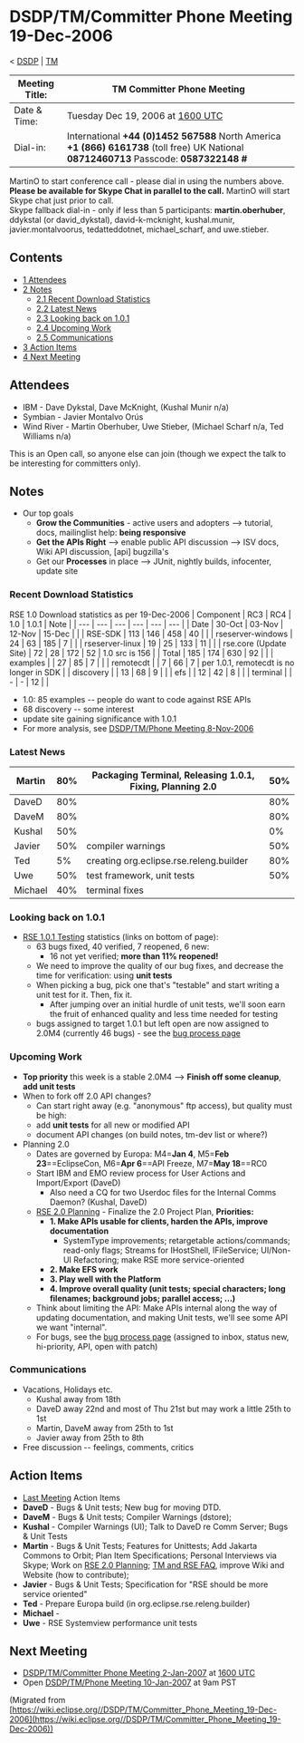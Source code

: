 

DSDP/TM/Committer Phone Meeting 19-Dec-2006
===========================================

< [DSDP](https://wiki.eclipse.org/DSDP "DSDP")‎ | [TM](./TM "DSDP/TM")

| Meeting Title: | **TM Committer Phone Meeting** |
| --- | --- |
| Date & Time: | Tuesday Dec 19, 2006 at [1600 UTC](http://www.timeanddate.com/worldclock/meetingdetails.html?year=2006&month=12&day=19&hour=16&min=00&sec=0&p1=224&p2=159&p3=250&p4=136&p5=223&iv=1800) |
| Dial-in: | International **+44 (0)1452 567588**   North America **+1 (866) 6161738** (toll free)   UK National **08712460713**   Passcode: **0587322148 #** |

MartinO to start conference call - please dial in using the numbers above.  
**Please be available for Skype Chat in parallel to the call.** MartinO will start Skype chat just prior to call.  
Skype fallback dial-in - only if less than 5 participants: **martin.oberhuber**, ddykstal (or david\_dykstal), david-k-mcknight, kushal.munir, javier.montalvoorus, tedatteddotnet, michael\_scharf, and uwe.stieber.  

Contents
--------

*   [1 Attendees](#Attendees)
*   [2 Notes](#Notes)
    *   [2.1 Recent Download Statistics](#Recent-Download-Statistics)
    *   [2.2 Latest News](#Latest-News)
    *   [2.3 Looking back on 1.0.1](#Looking-back-on-1.0.1)
    *   [2.4 Upcoming Work](#Upcoming-Work)
    *   [2.5 Communications](#Communications)
*   [3 Action Items](#Action-Items)
*   [4 Next Meeting](#Next-Meeting)

Attendees
---------

*   IBM - Dave Dykstal, Dave McKnight, (Kushal Munir n/a)
*   Symbian - Javier Montalvo Orús
*   Wind River - Martin Oberhuber, Uwe Stieber, (Michael Scharf n/a, Ted Williams n/a)

This is an Open call, so anyone else can join (though we expect the talk to be interesting for committers only).

Notes
-----

*   Our top goals
    *   **Grow the Communities** \- active users and adopters --> tutorial, docs, mailinglist help: **being responsive**
    *   **Get the APIs Right** --\> enable public API discussion --> ISV docs, Wiki API discussion, \[api\] bugzilla's
    *   Get our **Processes** in place --> JUnit, nightly builds, infocenter, update site

### Recent Download Statistics

RSE 1.0 Download statistics as per 19-Dec-2006
| Component | RC3 | RC4 | 1.0 | 1.0.1 | Note |
| --- | --- | --- | --- | --- | --- |
| Date | 30-Oct | 03-Nov | 12-Nov | 15-Dec |  |
| RSE-SDK | 113 | 146 | 458 | 40 |  |
| rseserver-windows | 24 | 63 | 185 | 7 |  |
| rseserver-linux | 19 | 25 | 133 | 11 |  |
| rse.core (Update Site) | 72 | 28 | 172 | 52 | 1.0 src is 156 |
| Total | 185 | 174 | 630 | 92 |  |
| examples |  | 27 | 85 | 7 |  |
| remotecdt |  | 7 | 66 | 7 | per 1.0.1, remotecdt is no longer in SDK |
| discovery |  | 13 | 68 | 9 |  |
| efs |  | 12 | 42 | 8 |  |
| terminal |  | - | - | 12 |  |

*   1.0: 85 examples -- people do want to code against RSE APIs
*   68 discovery -- some interest
*   update site gaining significance with 1.0.1
*   For more analysis, see [DSDP/TM/Phone Meeting 8-Nov-2006](./Phone_Meeting_8-Nov-2006 "DSDP/TM/Phone Meeting 8-Nov-2006")

### Latest News

| Martin | 80% | Packaging Terminal, Releasing 1.0.1, Fixing, Planning 2.0 | 50% |
| --- | --- | --- | --- |
| DaveD | 80% |  | 80% |
| DaveM | 80% |  | 80% |
| Kushal | 50% |  | 0% |
| Javier | 50% | compiler warnings | 50% |
| Ted | 5% | creating org.eclipse.rse.releng.builder | 80% |
| Uwe | 50% | test framework, unit tests | 50% |
| Michael | 40% | terminal fixes |  |

### Looking back on 1.0.1

*   [RSE 1.0.1 Testing](./RSE_1.0.1_Testing "RSE 1.0.1 Testing") statistics (links on bottom of page):
    *   63 bugs fixed, 40 verified, 7 reopened, 6 new:
        *   16 not yet verified; **more than 11% reopened!**
    *   We need to improve the quality of our bug fixes, and decrease the time for verification: using **unit tests**
    *   When picking a bug, pick one that's "testable" and start writing a unit test for it. Then, fix it.
        *   After jumping over an initial hurdle of unit tests, we'll soon earn the fruit of enhanced quality and less time needed for testing
    *   bugs assigned to target 1.0.1 but left open are now assigned to 2.0M4 (currently 46 bugs) - see the [bug process page](https://www.eclipse.org/dsdp/tm/development/bug_process.php)

### Upcoming Work

*   **Top priority** this week is a stable 2.0M4 --> **Finish off some cleanup**, **add unit tests**
*   When to fork off 2.0 API changes?
    *   Can start right away (e.g. "anonymous" ftp access), but quality must be high:
    *   add **unit tests** for all new or modified API
    *   document API changes (on build notes, tm-dev list or where?)
*   Planning 2.0
    *   Dates are governed by Europa: M4=**Jan 4**, M5=**Feb 23**==EclipseCon, M6=**Apr 6**==API Freeze, M7=**May 18**==RC0
    *   Start IBM and EMO review process for User Actions and Import/Export (DaveD)
        *   Also need a CQ for two Userdoc files for the Internal Comms Daemon? (Kushal, DaveD)
    *   [RSE 2.0 Planning](./RSE_2.0_Planning "RSE 2.0 Planning") \- Finalize the 2.0 Project Plan, **Priorities:**
        *   **1\. Make APIs usable for clients, harden the APIs, improve documentation**
            *   SystemType improvements; retargetable actions/commands; read-only flags; Streams for IHostShell, IFileService; UI/Non-UI Refactoring; make RSE more service-oriented
        *   **2\. Make EFS work**
        *   **3\. Play well with the Platform**
        *   **4\. Improve overall quality (unit tests; special characters; long filenames; background jobs; parallel access; ...)**
    *   Think about limiting the API: Make APIs internal along the way of updating documentation, and making Unit tests, we'll see some API we want "internal".
    *   For bugs, see the [bug process page](https://www.eclipse.org/dsdp/tm/development/bug_process.php) (assigned to inbox, status new, hi-priority, API, open with patch)

### Communications

*   Vacations, Holidays etc.
    *   Kushal away from 18th
    *   DaveD away 22nd and most of Thu 21st but may work a little 25th to 1st
    *   Martin, DaveM away from 25th to 1st
    *   Javier away from 25th to 8th
*   Free discussion -- feelings, comments, critics

Action Items
------------

*   [Last Meeting](./Committer_Phone_Meeting_12-Dec-2006#Action_Items "DSDP/TM/Committer Phone Meeting 12-Dec-2006") Action Items
*   **DaveD** \- Bugs & Unit tests; New bug for moving DTD.
*   **DaveM** \- Bugs & Unit tests; Compiler Warnings (dstore);
*   **Kushal** \- Compiler Warnings (UI); Talk to DaveD re Comm Server; Bugs & Unit Tests
*   **Martin** \- Bugs & Unit Tests; Features for Unittests; Add Jakarta Commons to Orbit; Plan Item Specifications; Personal Interviews via Skype; Work on [RSE 2.0 Planning](./RSE_2.0_Planning "RSE 2.0 Planning"); [TM and RSE FAQ](./TM_and_RSE_FAQ "TM and RSE FAQ"), improve Wiki and Website (how to contribute);
*   **Javier** \- Bugs & Unit Tests; Specification for "RSE should be more service oriented"
*   **Ted** \- Prepare Europa build (in org.eclipse.rse.releng.builder)
*   **Michael** -
*   **Uwe** \- RSE Systemview performance unit tests

Next Meeting
------------

*   [DSDP/TM/Committer Phone Meeting 2-Jan-2007](./Committer_Phone_Meeting_2-Jan-2007 "DSDP/TM/Committer Phone Meeting 2-Jan-2007") at [1600 UTC](http://www.timeanddate.com/worldclock/meetingdetails.html?year=2007&month=1&day=2hour=16&min=00&sec=0&p1=224&p2=159&p3=250&p4=136&p5=223&iv=1800)
*   Open [DSDP/TM/Phone Meeting 10-Jan-2007](./Phone_Meeting_10-Jan-2007 "DSDP/TM/Phone Meeting 10-Jan-2007") at 9am PST


(Migrated from [https://wiki.eclipse.org//DSDP/TM/Committer_Phone_Meeting_19-Dec-2006](https://wiki.eclipse.org//DSDP/TM/Committer_Phone_Meeting_19-Dec-2006))